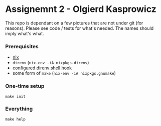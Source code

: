 # Assignemnt 2 - Olgierd Kasprowicz

This repo is dependant on a few pictures that are not under git (for reasons). Please see code / tests for what's needed. The names should imply what's what.

### Prerequisites
- [nix](https://nixos.org/nix/manual/#chap-installation)
- `direnv` (`nix-env -iA nixpkgs.direnv`)
- [configured direnv shell hook ](https://direnv.net/docs/hook.html)
- some form of `make` (`nix-env -iA nixpkgs.gnumake`)

### One-time setup
```
make init
```

### Everything
```
make help
```
